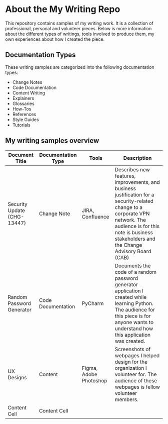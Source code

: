 # About the My Writing Repo
This repository contains samples of my writing work. It is a collection of professional, personal and volunteer pieces. Below is more information about the different types of writings, tools involved to produce them, my own experiences about how I created the piece.

## Documentation Types
These writing samples are categorized into the following documentation types:
* Change Notes
* Code Documentation
* Content Writing
* Explainers
* Glossaries
* How-Tos
* References
* Style Guides
* Tutorials

## My writing samples overview

| Document Title | Documentation Type | Tools | Description |
| ------------- | ------------- | ------------- | ------------- |
| Security Update (CHG-13447) | Change Note | JIRA, Confluence | Describes new features, improvements, and business justification for a security-related change to a corporate VPN network. The audience is for this note is business stakeholders and the Change Advisory Board (CAB) |
| Random Password Generator | Code Documentation | PyCharm | Documents the code of a random password generator application I created while learning Python. The audience for this piece is for anyone wants to understand how this application was created. |   
| UX Designs  | Content | Figma, Adobe Photoshop | Screenshots of webpages I helped design for the organization I volunteer for. The audience of these webpages is fellow volunteer members. |
| Content Cell  | Content Cell  |
